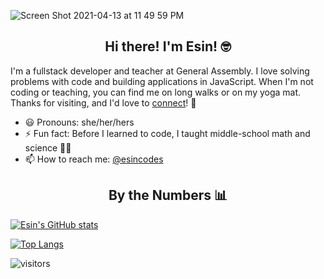 ![Screen Shot 2021-04-13 at 11 49 59 PM](https://user-images.githubusercontent.com/53010153/114656072-08769400-9cb3-11eb-83d0-fc066297feb1.png)


<h2 align=center>Hi there! I'm Esin! 🤓 </h2>

<p>I'm a fullstack developer and teacher at General Assembly. I love solving problems with code and building applications in JavaScript. When I'm not coding or teaching, you can find me on long walks or on my yoga mat. Thanks for visiting, and I'd love to <a href="https://www.linkedin.com/in/esinsaribudak/" target="_blank">connect</a>! 🌱 </p> 

- 😃  Pronouns: she/her/hers
- ⚡  Fun fact: Before I learned to code, I taught middle-school math and science 🧑‍🔬 
- 📫  How to reach me: [@esincodes](https://twitter.com/esincodes)

<!--
**esin87/esin87** is a ✨ _special_ ✨ repository because its `README.md` (this file) appears on your GitHub profile.

Here are some ideas to get you started:

- 🔭 I’m currently working on ...
- 🌱 I’m currently learning ...
- 👯 I’m looking to collaborate on ...
- 🤔 I’m looking for help with ...
- 💬 Ask me about ...
- 📫 How to reach me: ...
- 😄 Pronouns: ...
- ⚡ Fun fact: ...
-->

<h2 align=center>By the Numbers 📊</h2>

[![Esin's GitHub stats](https://github-readme-stats.vercel.app/api?username=esin87&show_icons=true&theme=buefy)](https://github.com/esin87/github-readme-stats)

[![Top Langs](https://github-readme-stats.vercel.app/api/top-langs/?username=esin87&layout=compact&theme=buefy)](https://github.com/esin87/github-readme-stats)

![visitors](https://visitor-badge.glitch.me/badge?page_id=esin87.esin87)
